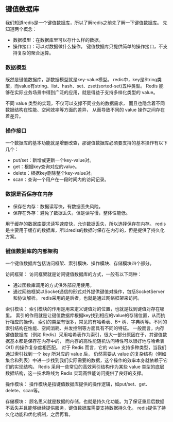 ## 键值数据库

我们知道redis是一个键值数据库，所以了解redis之前先了解一下键值数据库。
先知道两个概念：
- 数据模型：在数据库里可以存什么样的数据。
- 操作接口：可以对数据做什么操作。
键值数据库只提供简单的操作接口，不支持复杂的聚合运算。

### 数据模型

既然是键值数据库，那数据模型就是key-value模型。
redis中，key是String类型，而value有string、list、hash、set、zset(sorted-set)五种类型。
Redis 能够在实际业务场景中得到广泛的应用，就是得益于支持多样化类型的 value。

不同 value 类型的实现，不仅可以支撑不同业务的数据需求，
而且也隐含着不同数据结构在性能、空间效率等方面的差异，
从而导致不同的 value 操作之间存在着差异。

### 操作接口

一个数据库的基本功能就是增删改查，那键值数据库必须要支持的基本操作有以下几个：
- put/set：新增或更新一个key-value对。
- get：根据key查询对应的value。
- delete：根据key删除整个key-value对。
- scan：查询一个用户在一段时间内的访问记录。

### 数据是否保存在内存

- 保存在内存：数据读写快，有数据丢失风险。
- 保存在外存：避免了数据丢失，但是读写慢，整体性能低。

用于缓存的数据库要求读写速度快，允许数据丢失，所以选择保存在内存。
redis是主要用于缓存的数据库，所以redis的数据时保存在内存的，但是提供了持久化方案。

### 键值数据库的内部架构

一个键值数据库包括访问框架、索引模块、操作模块、存储模块四个部分。

访问框架：
访问框架就是访问键值数据库的方式，一般有以下两种：
- 通过函数库调用的方式供外部应用使用。
- 通过网络框架以Socket通信的形式对外提供键值对操作，包括SocketServer和协议解析。
redis采用的是后者，也就是通过网络框架来访问。

索引模块：
索引模块的作用是用来定义键值对的位置，也就是找到键值对存在哪里。
索引的作用就是让键值数据库根据key找到相应的value的存储位置，从而执行相应的操作。
索引的类型有很多，常见的有哈希表、B+ 树、字典树等。不同的索引结构在性能、空间消耗、并发控制等方面具有不同的特征。
一般而言，内存键值数据库（例如 Redis）采用哈希表作为索引，很大一部分原因在于，其键值数据基本都是保存在内存中的，
而内存的高性能随机访问特性可以很好地与哈希表 O(1) 的操作复杂度相匹配。
对于 Redis 而言，它的 value 支持多种类型，当我们通过索引找到一个 key 所对应的 value 后，
仍然需要从 value 的复杂结构（例如集合和列表）中进一步找到我们实际需要的数据，这个操作的效率本身就依赖于它们的实现结构。
Redis 采用一些常见的高效索引结构作为某些 value 类型的底层数据结构，这一技术路线为 Redis 实现高性能访问提供了良好的支撑。

操作模块：
操作模块是指键值数据库提供的操作逻辑，如put/set、get、delete、scan等。

存储模块：
顾名思义就是数据的存储，也就是持久化功能。为了保证重启后数据不丢失并且能够继续提供服务，键值数据库需要支持数据持久化。
redis提供了持久化功能和优化机制，之后再看。